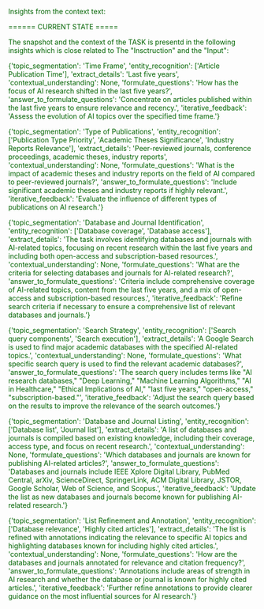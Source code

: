 
<span style='color: darkgreen;'>Insights from the context text:</span>


<span style='color: darkgreen;'>====== CURRENT STATE =====</span>

<span style='color: darkgreen;'>The snapshot and the context of the TASK is presentd in the following insights which is close related to The &quot;Insctruction&quot; and the &quot;Input&quot;:</span>

<span style='color: darkgreen;'>{&#x27;topic_segmentation&#x27;: &#x27;Time Frame&#x27;, &#x27;entity_recognition&#x27;: [&#x27;Article Publication Time&#x27;], &#x27;extract_details&#x27;: &#x27;Last five years&#x27;, &#x27;contextual_understanding&#x27;: None, &#x27;formulate_questions&#x27;: &#x27;How has the focus of AI research shifted in the last five years?&#x27;, &#x27;answer_to_formulate_questions&#x27;: &#x27;Concentrate on articles published within the last five years to ensure relevance and recency.&#x27;, &#x27;iterative_feedback&#x27;: &#x27;Assess the evolution of AI topics over the specified time frame.&#x27;}</span>

<span style='color: darkgreen;'>{&#x27;topic_segmentation&#x27;: &#x27;Type of Publications&#x27;, &#x27;entity_recognition&#x27;: [&#x27;Publication Type Priority&#x27;, &#x27;Academic Theses Significance&#x27;, &#x27;Industry Reports Relevance&#x27;], &#x27;extract_details&#x27;: &#x27;Peer-reviewed journals, conference proceedings, academic theses, industry reports&#x27;, &#x27;contextual_understanding&#x27;: None, &#x27;formulate_questions&#x27;: &#x27;What is the impact of academic theses and industry reports on the field of AI compared to peer-reviewed journals?&#x27;, &#x27;answer_to_formulate_questions&#x27;: &#x27;Include significant academic theses and industry reports if highly relevant.&#x27;, &#x27;iterative_feedback&#x27;: &#x27;Evaluate the influence of different types of publications on AI research.&#x27;}</span>

<span style='color: darkgreen;'>{&#x27;topic_segmentation&#x27;: &#x27;Database and Journal Identification&#x27;, &#x27;entity_recognition&#x27;: [&#x27;Database coverage&#x27;, &#x27;Database access&#x27;], &#x27;extract_details&#x27;: &#x27;The task involves identifying databases and journals with AI-related topics, focusing on recent research within the last five years and including both open-access and subscription-based resources.&#x27;, &#x27;contextual_understanding&#x27;: None, &#x27;formulate_questions&#x27;: &#x27;What are the criteria for selecting databases and journals for AI-related research?&#x27;, &#x27;answer_to_formulate_questions&#x27;: &#x27;Criteria include comprehensive coverage of AI-related topics, content from the last five years, and a mix of open-access and subscription-based resources.&#x27;, &#x27;iterative_feedback&#x27;: &#x27;Refine search criteria if necessary to ensure a comprehensive list of relevant databases and journals.&#x27;}</span>

<span style='color: darkgreen;'>{&#x27;topic_segmentation&#x27;: &#x27;Search Strategy&#x27;, &#x27;entity_recognition&#x27;: [&#x27;Search query components&#x27;, &#x27;Search execution&#x27;], &#x27;extract_details&#x27;: &#x27;A Google Search is used to find major academic databases with the specified AI-related topics.&#x27;, &#x27;contextual_understanding&#x27;: None, &#x27;formulate_questions&#x27;: &#x27;What specific search query is used to find the relevant academic databases?&#x27;, &#x27;answer_to_formulate_questions&#x27;: &#x27;The search query includes terms like &quot;AI research databases,&quot; &quot;Deep Learning,&quot; &quot;Machine Learning Algorithms,&quot; &quot;AI in Healthcare,&quot; &quot;Ethical Implications of AI,&quot; &quot;last five years,&quot; &quot;open-access,&quot; &quot;subscription-based.&quot;&#x27;, &#x27;iterative_feedback&#x27;: &#x27;Adjust the search query based on the results to improve the relevance of the search outcomes.&#x27;}</span>

<span style='color: darkgreen;'>{&#x27;topic_segmentation&#x27;: &#x27;Database and Journal Listing&#x27;, &#x27;entity_recognition&#x27;: [&#x27;Database list&#x27;, &#x27;Journal list&#x27;], &#x27;extract_details&#x27;: &#x27;A list of databases and journals is compiled based on existing knowledge, including their coverage, access type, and focus on recent research.&#x27;, &#x27;contextual_understanding&#x27;: None, &#x27;formulate_questions&#x27;: &#x27;Which databases and journals are known for publishing AI-related articles?&#x27;, &#x27;answer_to_formulate_questions&#x27;: &#x27;Databases and journals include IEEE Xplore Digital Library, PubMed Central, arXiv, ScienceDirect, SpringerLink, ACM Digital Library, JSTOR, Google Scholar, Web of Science, and Scopus.&#x27;, &#x27;iterative_feedback&#x27;: &#x27;Update the list as new databases and journals become known for publishing AI-related research.&#x27;}</span>

<span style='color: darkgreen;'>{&#x27;topic_segmentation&#x27;: &#x27;List Refinement and Annotation&#x27;, &#x27;entity_recognition&#x27;: [&#x27;Database relevance&#x27;, &#x27;Highly cited articles&#x27;], &#x27;extract_details&#x27;: &#x27;The list is refined with annotations indicating the relevance to specific AI topics and highlighting databases known for including highly cited articles.&#x27;, &#x27;contextual_understanding&#x27;: None, &#x27;formulate_questions&#x27;: &#x27;How are the databases and journals annotated for relevance and citation frequency?&#x27;, &#x27;answer_to_formulate_questions&#x27;: &#x27;Annotations include areas of strength in AI research and whether the database or journal is known for highly cited articles.&#x27;, &#x27;iterative_feedback&#x27;: &#x27;Further refine annotations to provide clearer guidance on the most influential sources for AI research.&#x27;}</span>
